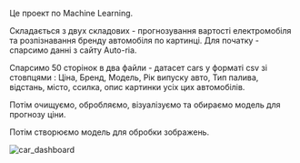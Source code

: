 Це проект по Machine Learning.

Складається з двух складових - прогнозування вартості електромобіля та розпізнавання бренду автомобіля по картинці.
Для початку - спарсимо данні з сайту Auto-ria.

Спарсимо 50 сторінок в два файли -
датасет cars у форматі csv зі стовпцями : Ціна, Бренд, Модель, Рік випуску авто, Тип палива, відстань, місто, ссилка, опис
картинки усіх цих автомобілів.

Потім очищуємо, обробляємо, візуалізуємо та обираємо модель для прогнозу ціни.

Потім створюємо модель для обробки зображень.


![car_dashboard](https://github.com/user-attachments/assets/c83ad4a6-2586-420a-a5e7-04508b3f7370)
